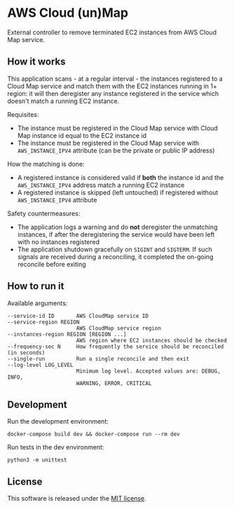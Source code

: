# AWS Cloud (un)Map

External controller to remove terminated EC2 instances from AWS Cloud Map service.


## How it works

This application scans - at a regular interval - the instances registered to a Cloud Map service and match them with the EC2 instances running in 1+ region: it will then deregister any instance registered in the service which doesn't match a running EC2 instance.

Requisites:
- The instance must be registered in the Cloud Map service with Cloud Map instance id equal to the EC2 instance id
- The instance must be registered in the Cloud Map service with `AWS_INSTANCE_IPV4` attribute (can be the private or public IP address)

How the matching is done:
- A registered instance is considered valid if **both** the instance id and the `AWS_INSTANCE_IPV4` address match a running EC2 instance
- A registered instance is skipped (left untouched) if registered without `AWS_INSTANCE_IPV4` attribute

Safety countermeasures:
- The application logs a warning and do **not** deregister the unmatching instances, if after the deregistering the service would have been left with no instances registered
- The application shutdown gracefully on `SIGINT` and `SIGTERM`. If such signals are received during a reconciling, it completed the on-going reconcile before exiting


## How to run it

Available arguments:

```
--service-id ID       AWS CloudMap service ID
--service-region REGION
                      AWS CloudMap service region
--instances-region REGION [REGION ...]
                      AWS region where EC2 instances should be checked
--frequency-sec N     How frequently the service should be reconciled (in seconds)
--single-run          Run a single reconcile and then exit
--log-level LOG_LEVEL
                      Minimum log level. Accepted values are: DEBUG, INFO,
                      WARNING, ERROR, CRITICAL
```


## Development

Run the development environment:

```
docker-compose build dev && docker-compose run --rm dev
```

Run tests in the dev environment:

```
python3 -m unittest
```


## License

This software is released under the [MIT license](LICENSE.txt).

